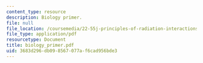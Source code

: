 ```yaml
---
content_type: resource
description: Biology primer.
file: null
file_location: /coursemedia/22-55j-principles-of-radiation-interactions-fall-2004/3683d296db098567077af6cad956bde3_biology_primer.pdf
file_type: application/pdf
resourcetype: Document
title: biology_primer.pdf
uid: 3683d296-db09-8567-077a-f6cad956bde3
---
```

